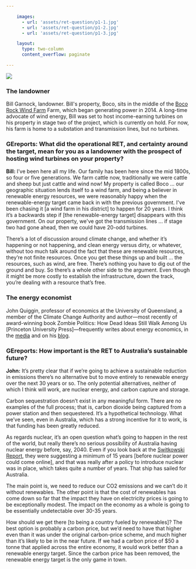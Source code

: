 ```yaml
---

    images:
      - url: 'assets/ret-question/p1-1.jpg'
      - url: 'assets/ret-question/p1-2.jpg'
      - url: 'assets/ret-question/p1-3.jpg'

    layout:
      type: two-column
      content_overflow: paginate

---
```


<img data-media-id="images:1" src="assets/ret-question/p1-1.jpg">

### The landowner

Bill Garnock, landowner. Bill's property, Boco, sits in the middle of the <a href="http://gereports.com.au/post/11-12-2014/turbine-or-not-turbine-the-ret-is-the-question" target="_blank">Boco Rock Wind Farm</a> Farm, which began generating power in 2014. A long-time advocate of wind energy, Bill was set to host income-earning turbines on his property in stage two of the project, which is currently on hold. For now, his farm is home to a substation and transmission lines, but no turbines.

### GEreports: What did the operational RET, and certainty around the target, mean for you as a landowner with the prospect of hosting wind turbines on your property?

<b>Bill:</b> I’ve been here all my life. Our family has been here since the mid 1800s, so four or five generations. We farm cattle now, traditionally we were cattle and sheep but just cattle and wind now! My property is called Boco ...  our geographic situation lends itself to a wind farm, and being a believer in renewable energy resources, we were reasonably happy when the renewable-energy target came back in with the previous government. I've been chasing it [a wind farm in his district] to happen for 20 years. I think it’s a backwards step if [the renewable-energy target] disappears with this government. On our property, we've got the transmission lines … if stage two had gone ahead, then we could have 20-odd turbines.

There’s a lot of discussion around climate change, and whether it’s happening or not happening, and clean energy versus dirty, or whatever, without too much talk around the fact that these are renewable resources, they’re not finite resources. Once you get these things up and built ... the resources, such as wind, are free. There’s nothing you have to dig out of the ground and buy. So there’s a whole other side to the argument. Even though it might be more costly to establish the infrastructure, down the track, you’re dealing with a resource that’s free.

### The energy economist

John Quiggin, professor of economics at the University of Queensland, a member of the Climate Change Authority and author—most recently of award-winning book Zombie Politics: How Dead Ideas Still Walk Among Us [Princeton University Press]—frequently writes about energy economics, in the <a href="http://theconversation.com/only-a-mug-punter-would-bet-on-carbon-storage-over-renewables-35920" target="_blank">media</a> and on his <a href="http://johnquiggin.com/" target="_blank">blog</a>.

### GEreports: How important is the RET to Australia’s sustainable future?

<b>John:</b> It’s pretty clear that if we’re going to achieve a sustainable reduction in emissions there’s no alternative but to move entirely to renewable energy over the next 30 years or so. The only potential alternatives, neither of which I think will work, are nuclear energy, and carbon capture and storage.

Carbon sequestration doesn’t exist in any meaningful form. There are no examples of the full process; that is, carbon dioxide being captured from a power station and then sequestered. It’s a hypothetical technology. What we’ve seen, even in Australia, which has a strong incentive for it to work, is that funding has been greatly reduced.

As regards nuclear, it’s an open question what’s going to happen in the rest of the world, but really there’s no serious possibility of Australia having nuclear energy before, say, 2040. Even if you look back at the <a href="http://www.ansto.gov.au/__data/assets/pdf_file/0005/38975/Umpner_report_2006.pdf" target="_blank">Switkowski Report</a>, they were suggesting a minimum of 15 years [before nuclear power could come online], and that was really after a policy to introduce nuclear was in place, which takes quite a number of years. That ship has sailed for Australia.

The main point is, we need to reduce our CO2 emissions and we can’t do it without renewables. The other point is that the cost of renewables has come down so far that the impact they have on electricity prices is going to be exceptionally modest. The impact on the economy as a whole is going to be essentially undetectable over 30-35 years.

How should we get there [to being a country fueled by renewables]? The best option is probably a carbon price, but we’d need to have that higher even than it was under the original carbon-price scheme, and much higher than it’s likely to be in the near future. If we had a carbon price of $50 a tonne that applied across the entire economy, it would work better than a renewable energy target. Since the carbon price has been removed, the renewable energy target is the only game in town.
